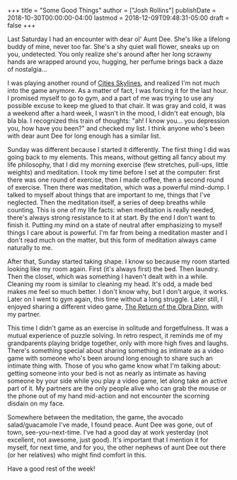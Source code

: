 +++
title = "Some Good Things"
author = ["Josh Rollins"]
publishDate = 2018-10-30T00:00:00-04:00
lastmod = 2018-12-09T09:48:31-05:00
draft = false
+++

Last Saturday I had an encounter with dear ol' Aunt Dee. She's like a lifelong buddy of mine, never too far. She's a shy quiet wall flower, sneaks up on you, undetected. You only realize she's around after her long scrawny hands are wrapped around you, hugging, her perfume brings back a daze of nostalgia...

<!--more-->

I was playing another round of [Cities Skylines](https://en.wikipedia.org/wiki/Cities:%5FSkylines), and realized I'm not much into the game anymore. As a matter of fact, I was forcing it for the last hour. I promised myself to go to gym, and a part of me was trying to use any possible excuse to keep me glued to that chair. It was gray and cold, it was a weekend after a hard week, I wasn't in the mood, I didn't eat enough, bla bla bla. I recognized this train of thoughts: "ah! I know you... you depression you, how have you been?" and checked my list. I think anyone who's been with dear aunt Dee for long enough has a similar list.

Sunday was different because I started it differently. The first thing I did was going back to my elements. This means, without getting all fancy about my life philosophy, that I did my morning exercise (few stretches, pull-ups, little weights) and meditation. I took my time before I set at the computer: first there was one round of exercise, then I made coffee, then a second round of exercise. Then there was meditation, which was a powerful mind-dump. I talked to myself about things that are important to me, things that I've neglected. Then the meditation itself, a series of deep breaths while counting. This is one of my life facts: when meditation is really needed, there's always strong resistance to it at start. By the end I don't want to finish it. Putting my mind on a state of neutral after emphasizing to myself things I care about is powerful. I'm far from being a meditation master and I don't read much on the matter, but this form of meditation always came naturally to me.

After that, Sunday started taking shape. I know so because my room started looking like my room again. First (it's always first) the bed. Then laundry. Then the closet, which was something I haven't dealt with in a while. Cleaning my room is similar to cleaning my head. It's odd, a made bed makes me feel so much better. I don't know why, but I don't argue, it works. Later on I went to gym again, this time without a long struggle. Later still, I enjoyed sharing a different video game, [The Return of the Obra Dinn](https://en.wikipedia.org/wiki/Return%5Fof%5Fthe%5FObra%5FDinn), with my partner.

This time I didn't game as an exercise in solitude and forgetfulness. It was a mutual experience of puzzle solving. In retro respect, it reminds me of my grandparents playing bridge together, only with more high fives and laughs. There's something special about sharing something as intimate as a video game with someone who's been around long enough to share such an intimate thing with. Those of you who game know what I'm talking about: getting someone into your bed is not as nearly as intimate as having someone by your side while you play a video game, let along take an active part of it. My partners are the only people alive who can grab the mouse or the phone out of my hand mid-action and not encounter the scorning disdain on my face.

Somewhere between the meditation, the game, the avocado salad/guacamole I've made, I found peace. Aunt Dee was gone, out of town, see-you-next-time. I've had a good day at work yesterday (not excellent, not awesome, just good). It's important that I mention it for myself, for next time, and for you, the other nephews of aunt Dee out there (or her relatives) who might find comfort in this.

Have a good rest of the week!